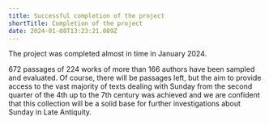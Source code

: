 ```yaml
---
title: Successful completion of the project
shortTitle: Completion of the project
date: 2024-01-08T13:23:21.089Z
---
```

T﻿he project was completed almost in time in January 2024.

6﻿72 passages of 224 works of more than 166 authors have been sampled and evaluated. Of course, there will be passages left, but the aim to provide access to the vast majority of texts dealing with Sunday from the second quarter of the 4th up to the 7th century was achieved and we are confident that this collection will be a solid base for further investigations about Sunday in Late Antiquity.
